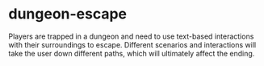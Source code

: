 # dungeon-escape
Players are trapped in a dungeon and need to use text-based interactions with their surroundings to escape. Different scenarios and interactions will take the user down different paths, which will ultimately affect the ending.

